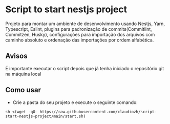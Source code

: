 # Script to start nestjs project

Projeto para montar um ambiente de 
desenvolvimento usando Nestjs, Yarn, Typescript, Eslint, 
plugins para padronização de commits(Commitlint, Commitzen, Husky), configurações para importação dos arquivos com caminho absoluto e ordenação das importações por ordem alfabética.

## Avisos

É importante executar o script depois que já tenha iniciado o repositório git na máquina local

## Como usar

* Crie a pasta do seu projeto e execute o seguinte comando:
```
sh <(wget -qO- https://raw.githubusercontent.com/claudiozh/script-start-nestjs-project/main/start.sh)
```

